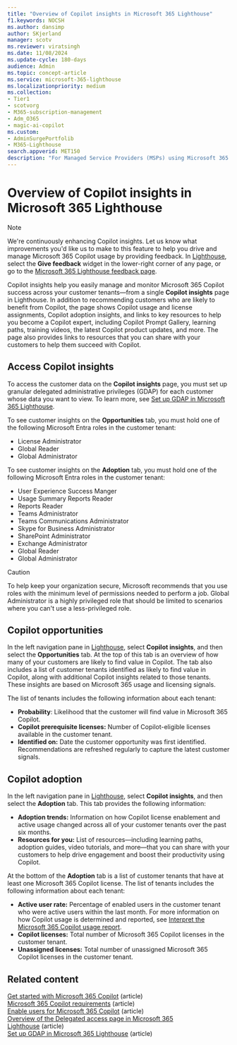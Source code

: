 ```yaml
---
title: "Overview of Copilot insights in Microsoft 365 Lighthouse"
f1.keywords: NOCSH
ms.author: dansimp
author: SKjerland
manager: scotv
ms.reviewer: viratsingh
ms.date: 11/08/2024
ms.update-cycle: 180-days
audience: Admin
ms.topic: concept-article
ms.service: microsoft-365-lighthouse
ms.localizationpriority: medium
ms.collection:
- Tier1
- scotvorg
- M365-subscription-management
- Adm_O365
- magic-ai-copilot
ms.custom:
- AdminSurgePortfolib
- M365-Lighthouse                         
search.appverid: MET150
description: "For Managed Service Providers (MSPs) using Microsoft 365 Lighthouse, learn how to use Copilot insights in Lighthouse to help you manage and monitor Microsoft 365 Copilot success across your customer tenants."
---
```


# Overview of Copilot insights in Microsoft 365 Lighthouse

> [!NOTE]
> We're continuously enhancing Copilot insights. Let us know what improvements you'd like us to make to this feature to help you drive and manage Microsoft 365 Copilot usage by providing feedback. In <a href="https://go.microsoft.com/fwlink/p/?linkid=2168110" target="_blank">Lighthouse</a>, select the **Give feedback** widget in the lower-right corner of any page, or go to the [Microsoft 365 Lighthouse feedback page](https://aka.ms/m365lighthouseuservoice).

Copilot insights help you easily manage and monitor Microsoft 365 Copilot success across your customer tenants&mdash;from a single **Copilot insights** page in Lighthouse. In addition to recommending customers who are likely to benefit from Copilot, the page shows Copilot usage and license assignments, Copilot adoption insights, and links to key resources to help you become a Copilot expert, including Copilot Prompt Gallery, learning paths, training videos, the latest Copilot product updates, and more. The page also provides links to resources that you can share with your customers to help them succeed with Copilot.

## Access Copilot insights

To access the customer data on the **Copilot insights** page, you must set up granular delegated administrative privileges (GDAP) for each customer whose data you want to view. To learn more, see [Set up GDAP in Microsoft 365 Lighthouse](m365-lighthouse-setup-gdap.md).

To see customer insights on the **Opportunities** tab, you must hold one of the following Microsoft Entra roles in the customer tenant:

- License Administrator
- Global Reader
- Global Administrator

To see customer insights on the **Adoption** tab, you must hold one of the following Microsoft Entra roles in the customer tenant:

- User Experience Success Manger
- Usage Summary Reports Reader
- Reports Reader
- Teams Administrator
- Teams Communications Administrator
- Skype for Business Administrator
- SharePoint Administrator
- Exchange Administrator 
- Global Reader
- Global Administrator

> [!CAUTION]
> To help keep your organization secure, Microsoft recommends that you use roles with the minimum level of permissions needed to perform a job. Global Administrator is a highly privileged role that should be limited to scenarios where you can't use a less-privileged role.

## Copilot opportunities

In the left navigation pane in <a href="https://go.microsoft.com/fwlink/p/?linkid=2168110" target="_blank">Lighthouse</a>, select **Copilot insights**, and then select the **Opportunities** tab. At the top of this tab is an overview of how many of your customers are likely to find value in Copilot. The tab also includes a list of customer tenants identified as likely to find value in Copilot, along with additional Copilot insights related to those tenants. These insights are based on Microsoft 365 usage and licensing signals.

The list of tenants includes the following information about each tenant:

- **Probability**: Likelihood that the customer will find value in Microsoft 365 Copilot. 
- **Copilot prerequisite licenses:** Number of Copilot-eligible licenses available in the customer tenant. 
- **Identified on:** Date the customer opportunity was first identified. Recommendations are refreshed regularly to capture the latest customer signals.
 
## Copilot adoption

In the left navigation pane in <a href="https://go.microsoft.com/fwlink/p/?linkid=2168110" target="_blank">Lighthouse</a>, select **Copilot insights**, and then select the **Adoption** tab. This tab provides the following information:

- **Adoption trends:** Information on how Copilot license enablement and active usage changed across all of your customer tenants over the past six months. 
- **Resources for you:** List of resources&mdash;including learning paths, adoption guides, video tutorials, and more&mdash;that you can share with your customers to help drive engagement and boost their productivity using Copilot. 

At the bottom of the **Adoption** tab is a list of customer tenants that have at least one Microsoft 365 Copilot license. The list of tenants includes the following information about each tenant:

- **Active user rate:** Percentage of enabled users in the customer tenant who were active users within the last month. For more information on how Copilot usage is determined and reported, see [Interpret the Microsoft 365 Copilot usage report](../admin/activity-reports/microsoft-365-copilot-usage.md#interpret-the-microsoft-365-copilot-usage-report).  
- **Copilot licenses:** Total number of Microsoft 365 Copilot licenses in the customer tenant. 
- **Unassigned licenses:** Total number of unassigned Microsoft 365 Copilot licenses in the customer tenant.

## Related content

[Get started with Microsoft 365 Copilot](/copilot/microsoft-365/microsoft-365-copilot-setup) (article)\
[Microsoft 365 Copilot requirements](/copilot/microsoft-365/microsoft-365-copilot-requirements) (article)\
[Enable users for Microsoft 365 Copilot](/copilot/microsoft-365/microsoft-365-copilot-enable-users) (article)\
[Overview of the Delegated access page in Microsoft 365 Lighthouse](m365-lighthouse-delegated-access-overview.md) (article)\
[Set up GDAP in Microsoft 365 Lighthouse](m365-lighthouse-setup-gdap.md) (article)